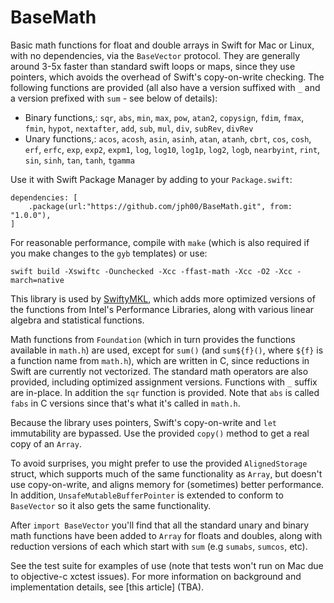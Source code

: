 # BaseMath

Basic math functions for float and double arrays in Swift for Mac or Linux, with no dependencies, via the `BaseVector` protocol. They are generally around 3-5x faster than standard swift loops or maps, since they use pointers, which avoids the overhead of Swift's copy-on-write checking. The following functions are provided (all also have a version suffixed with `_` and a version prefixed with `sum` - see below of details):

- Binary functions,: `sqr`, `abs`, `min`, `max`, `pow`, `atan2`, `copysign`, `fdim`, `fmax`, `fmin`, `hypot`, `nextafter`, `add`, `sub`, `mul`, `div`, `subRev`, `divRev`
- Unary functions,: `acos`, `acosh`, `asin`, `asinh`, `atan`, `atanh`, `cbrt`, `cos`, `cosh`, `erf`, `erfc`, `exp`, `exp2`, `expm1`, `log`, `log10`, `log1p`, `log2`, `logb`, `nearbyint`, `rint`, `sin`, `sinh`, `tan`, `tanh`, `tgamma`

Use it with Swift Package Manager by adding to your `Package.swift`:

    dependencies: [
        .package(url:"https://github.com/jph00/BaseMath.git", from: "1.0.0"),
    ]

For reasonable performance, compile with `make` (which is also required if you make changes to the `gyb` templates) or use:

    swift build -Xswiftc -Ounchecked -Xcc -ffast-math -Xcc -O2 -Xcc -march=native

This library is used by [SwiftyMKL](https://github.com/jph00/SwiftyMKL), which adds more optimized versions of the functions from Intel's Performance Libraries, along with various linear algebra and statistical functions.

Math functions from `Foundation` (which in turn provides the functions available in `math.h`) are used, except for `sum()` (and `sum${f}()`, where `${f}` is a function name from `math.h`), which are written in C, since reductions in Swift are currently not vectorized. The standard math operators are also provided, including optimized assignment versions. Functions with `_` suffix are in-place. In addition the `sqr` function is provided. Note that `abs` is called `fabs` in C versions since that's what it's called in `math.h`.

Because the library uses pointers, Swift's copy-on-write and `let` immutability are bypassed. Use the provided `copy()` method to get a real copy of an `Array`.

To avoid surprises, you might prefer to use the provided `AlignedStorage` struct, which supports much of the same functionality as `Array`, but doesn't use copy-on-write, and aligns memory for (sometimes) better performance. In addition, `UnsafeMutableBufferPointer` is extended to conform to `BaseVector` so it also gets the same functionality.

After `import BaseVector` you'll find that all the standard unary and binary math functions have been added to `Array` for floats and doubles, along with reduction versions of each which start with `sum` (e.g `sumabs`, `sumcos`, etc).

See the test suite for examples of use (note that tests won't run on Mac due to objective-c xctest issues). For more information on background and implementation details, see [this article] \(TBA).

